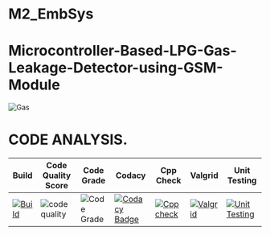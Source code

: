 # M2_EmbSys
# Microcontroller-Based-LPG-Gas-Leakage-Detector-using-GSM-Module
![Gas](https://user-images.githubusercontent.com/98813646/155738299-52cb1792-8b15-4ba1-8810-879c6197d066.PNG)
# CODE ANALYSIS.
| Build | Code Quality Score | Code Grade | Codacy | Cpp Check | Valgrid | Unit Testing |
| -- | -- | -- | -- | -- | -- | -- |
| [![Build](https://github.com/geekybo/M2_EmbSys/actions/workflows/Build.yml/badge.svg)](https://github.com/geekybo/M2_EmbSys/actions/workflows/Build.yml) | ![code quality](https://api.codiga.io/project/31606/score/svg) | ![Code Grade](https://api.codiga.io/project/31606/status/svg) | [![Codacy Badge](https://app.codacy.com/project/badge/Grade/d2c0b11de0c04752b68999beaa36ed50)](https://www.codacy.com/gh/geekybo/M2_EmbSys/dashboard?utm_source=github.com&amp;utm_medium=referral&amp;utm_content=geekybo/M2_EmbSys&amp;utm_campaign=Badge_Grade) | [![Cpp check](https://github.com/geekybo/M2_EmbSys/actions/workflows/cppcheck.yml/badge.svg)](https://github.com/geekybo/M2_EmbSys/actions/workflows/cppcheck.yml) | [![Valgrid](https://github.com/geekybo/M2_EmbSys/actions/workflows/Valgrid.yml/badge.svg)](https://github.com/geekybo/M2_EmbSys/actions/workflows/Valgrid.yml) | [![Unit Testing](https://github.com/geekybo/M2_EmbSys/actions/workflows/unity.yml/badge.svg)](https://github.com/geekybo/M2_EmbSys/actions/workflows/unity.yml)
